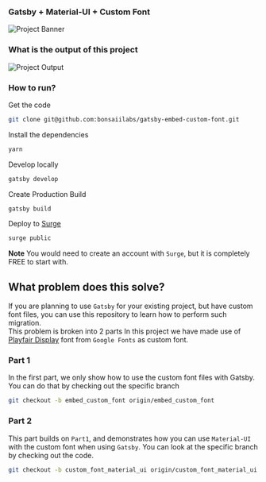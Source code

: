 ### Gatsby + Material-UI + Custom Font
![Project Banner](https://imgur.com/download/dEvVWM5)

### What is the output of this project
![Project Output](https://imgur.com/download/dMVGtiW)


### How to run?
Get the code
```bash
git clone git@github.com:bonsaiilabs/gatsby-embed-custom-font.git
```

Install the dependencies
```sh
yarn
```

Develop locally
```sh
gatsby develop
```

Create Production Build
```sh
gatsby build
```

Deploy to [Surge](https://surge.sh)
```sh
surge public
```
**Note** You would need to create an account with `Surge`, but it is completely FREE to start with.

## What problem does this solve?
If you are planning to use `Gatsby` for your existing project, but have custom font files, you can use this repository to learn how to perform such migration.  
This problem is broken into 2 parts
In this project we have made use of [Playfair Display](https://fonts.google.com/specimen/Playfair+Display) font from `Google Fonts` as custom font.

### Part 1
In the first part, we only show how to use the custom font files with Gatsby. You can do that by checking out the specific branch
```bash
git checkout -b embed_custom_font origin/embed_custom_font
``` 

### Part 2
This part builds on `Part1`, and demonstrates how you can use `Material-UI` with the custom font when using `Gatsby`. You can look at the specific branch by checking out the code.  
```bash
git checkout -b custom_font_material_ui origin/custom_font_material_ui
```
